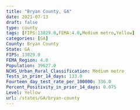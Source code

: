 ```yaml
---
title: "Bryan County, GA"
date: 2021-07-13
draft: false
type: county
tags: [FIPS:13029.0,FEMA:4.0,Medium metro,Yellow]
categories: [GA]
County: Bryan County
State: GA
FIPS: 13029.0
FEMA_Region: 4.0
Population: 39627.0
NCHS_Urban_Rural_Classification: Medium metro
Tests_in_prior_14_days: 133.0
Fourteen_day_test_rate_per_100000: 336.0
Percent_Positivity_in_prior_14_days: 0.075
Level: Yellow
url: /states/GA/bryan-county
---
```



